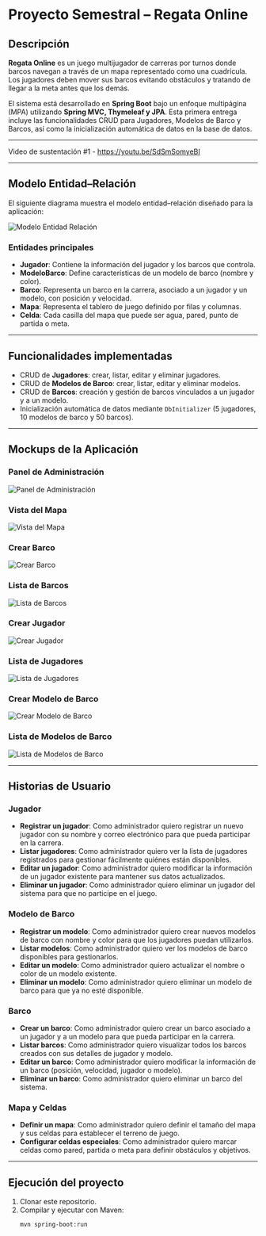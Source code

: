 # Proyecto Semestral – Regata Online

## Descripción
**Regata Online** es un juego multijugador de carreras por turnos donde barcos navegan a través de un mapa representado como una cuadrícula. Los jugadores deben mover sus barcos evitando obstáculos y tratando de llegar a la meta antes que los demás.

El sistema está desarrollado en **Spring Boot** bajo un enfoque multipágina (MPA) utilizando **Spring MVC, Thymeleaf y JPA**. Esta primera entrega incluye las funcionalidades CRUD para Jugadores, Modelos de Barco y Barcos, así como la inicialización automática de datos en la base de datos.

---

Video de sustentación #1 - https://youtu.be/SdSmSomyeBI

---

## Modelo Entidad–Relación
El siguiente diagrama muestra el modelo entidad–relación diseñado para la aplicación:

![Modelo Entidad Relación](Entidad%20relacion%20Desarrollo%20We.jpg)

### Entidades principales
- **Jugador**: Contiene la información del jugador y los barcos que controla.  
- **ModeloBarco**: Define características de un modelo de barco (nombre y color).  
- **Barco**: Representa un barco en la carrera, asociado a un jugador y un modelo, con posición y velocidad.  
- **Mapa**: Representa el tablero de juego definido por filas y columnas.  
- **Celda**: Cada casilla del mapa que puede ser agua, pared, punto de partida o meta.  

---

## Funcionalidades implementadas
- CRUD de **Jugadores**: crear, listar, editar y eliminar jugadores.  
- CRUD de **Modelos de Barco**: crear, listar, editar y eliminar modelos.  
- CRUD de **Barcos**: creación y gestión de barcos vinculados a un jugador y a un modelo.  
- Inicialización automática de datos mediante `DbInitializer` (5 jugadores, 10 modelos de barco y 50 barcos).  

---

## Mockups de la Aplicación

### Panel de Administración
![Panel de Administración](mockups%20regata%20online_pages-to-jpg-0008.jpg)

### Vista del Mapa
![Vista del Mapa](mockups%20regata%20online_pages-to-jpg-0001.jpg)

### Crear Barco
![Crear Barco](mockups%20regata%20online_pages-to-jpg-0002.jpg)

### Lista de Barcos
![Lista de Barcos](mockups%20regata%20online_pages-to-jpg-0003.jpg)

### Crear Jugador
![Crear Jugador](mockups%20regata%20online_pages-to-jpg-0004.jpg)

### Lista de Jugadores
![Lista de Jugadores](mockups%20regata%20online_pages-to-jpg-0005.jpg)

### Crear Modelo de Barco
![Crear Modelo de Barco](mockups%20regata%20online_pages-to-jpg-0006.jpg)

### Lista de Modelos de Barco
![Lista de Modelos de Barco](mockups%20regata%20online_pages-to-jpg-0007.jpg)

---

## Historias de Usuario

### Jugador
- **Registrar un jugador**: Como administrador quiero registrar un nuevo jugador con su nombre y correo electrónico para que pueda participar en la carrera.  
- **Listar jugadores**: Como administrador quiero ver la lista de jugadores registrados para gestionar fácilmente quiénes están disponibles.  
- **Editar un jugador**: Como administrador quiero modificar la información de un jugador existente para mantener sus datos actualizados.  
- **Eliminar un jugador**: Como administrador quiero eliminar un jugador del sistema para que no participe en el juego.  

### Modelo de Barco
- **Registrar un modelo**: Como administrador quiero crear nuevos modelos de barco con nombre y color para que los jugadores puedan utilizarlos.  
- **Listar modelos**: Como administrador quiero ver los modelos de barco disponibles para gestionarlos.  
- **Editar un modelo**: Como administrador quiero actualizar el nombre o color de un modelo existente.  
- **Eliminar un modelo**: Como administrador quiero eliminar un modelo de barco para que ya no esté disponible.  

### Barco
- **Crear un barco**: Como administrador quiero crear un barco asociado a un jugador y a un modelo para que pueda participar en la carrera.  
- **Listar barcos**: Como administrador quiero visualizar todos los barcos creados con sus detalles de jugador y modelo.  
- **Editar un barco**: Como administrador quiero modificar la información de un barco (posición, velocidad, jugador o modelo).  
- **Eliminar un barco**: Como administrador quiero eliminar un barco del sistema.  

### Mapa y Celdas
- **Definir un mapa**: Como administrador quiero definir el tamaño del mapa y sus celdas para establecer el terreno de juego.  
- **Configurar celdas especiales**: Como administrador quiero marcar celdas como pared, partida o meta para definir obstáculos y objetivos.  

---

## Ejecución del proyecto
1. Clonar este repositorio.  
2. Compilar y ejecutar con Maven:  
   ```bash
   mvn spring-boot:run
